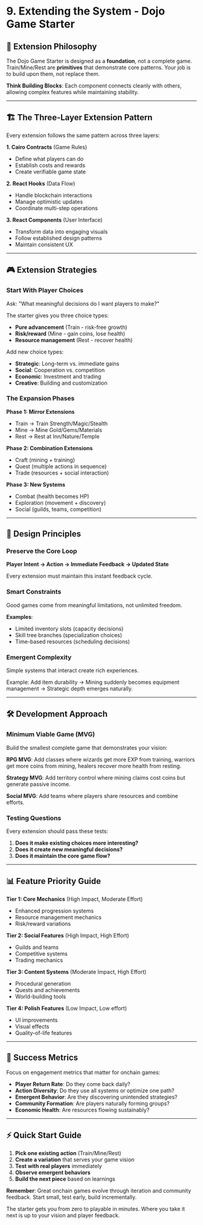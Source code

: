 # 9. Extending the System - Dojo Game Starter

## 🎯 Extension Philosophy

The Dojo Game Starter is designed as a **foundation**, not a complete game. Train/Mine/Rest are **primitives** that demonstrate core patterns. Your job is to build upon them, not replace them.

**Think Building Blocks**: Each component connects cleanly with others, allowing complex features while maintaining stability.

---

## 🏗️ The Three-Layer Extension Pattern

Every extension follows the same pattern across three layers:

**1. Cairo Contracts** (Game Rules)
- Define what players can do
- Establish costs and rewards
- Create verifiable game state

**2. React Hooks** (Data Flow)  
- Handle blockchain interactions
- Manage optimistic updates
- Coordinate multi-step operations

**3. React Components** (User Interface)
- Transform data into engaging visuals
- Follow established design patterns
- Maintain consistent UX

---

## 🎮 Extension Strategies

### **Start With Player Choices**

Ask: "What meaningful decisions do I want players to make?"

The starter gives you three choice types:
- **Pure advancement** (Train - risk-free growth)
- **Risk/reward** (Mine - gain coins, lose health)  
- **Resource management** (Rest - recover health)

Add new choice types:
- **Strategic**: Long-term vs. immediate gains
- **Social**: Cooperation vs. competition  
- **Economic**: Investment and trading
- **Creative**: Building and customization

### **The Expansion Phases**

**Phase 1: Mirror Extensions**
- Train → Train Strength/Magic/Stealth
- Mine → Mine Gold/Gems/Materials
- Rest → Rest at Inn/Nature/Temple

**Phase 2: Combination Extensions**
- Craft (mining + training)
- Quest (multiple actions in sequence)
- Trade (resources + social interaction)

**Phase 3: New Systems**
- Combat (health becomes HP)
- Exploration (movement + discovery)
- Social (guilds, teams, competition)

---

## 🧠 Design Principles

### **Preserve the Core Loop**
**Player Intent → Action → Immediate Feedback → Updated State**

Every extension must maintain this instant feedback cycle.

### **Smart Constraints**
Good games come from meaningful limitations, not unlimited freedom.

**Examples**:
- Limited inventory slots (capacity decisions)
- Skill tree branches (specialization choices)  
- Time-based resources (scheduling decisions)

### **Emergent Complexity**
Simple systems that interact create rich experiences.

Example: Add item durability → Mining suddenly becomes equipment management → Strategic depth emerges naturally.

---

## 🛠️ Development Approach

### **Minimum Viable Game (MVG)**

Build the smallest complete game that demonstrates your vision:

**RPG MVG**: Add classes where wizards get more EXP from training, warriors get more coins from mining, healers recover more health from resting.

**Strategy MVG**: Add territory control where mining claims cost coins but generate passive income.

**Social MVG**: Add teams where players share resources and combine efforts.

### **Testing Questions**

Every extension should pass these tests:
1. **Does it make existing choices more interesting?**
2. **Does it create new meaningful decisions?**
3. **Does it maintain the core game flow?**

---

## 📊 Feature Priority Guide

**Tier 1: Core Mechanics** (High Impact, Moderate Effort)
- Enhanced progression systems
- Resource management mechanics
- Risk/reward variations

**Tier 2: Social Features** (High Impact, High Effort)
- Guilds and teams
- Competitive systems
- Trading mechanics

**Tier 3: Content Systems** (Moderate Impact, High Effort)
- Procedural generation
- Quests and achievements
- World-building tools

**Tier 4: Polish Features** (Low Impact, Low effort)
- UI improvements
- Visual effects
- Quality-of-life features

---

## 🚀 Success Metrics

Focus on engagement metrics that matter for onchain games:

- **Player Return Rate**: Do they come back daily?
- **Action Diversity**: Do they use all systems or optimize one path?  
- **Emergent Behavior**: Are they discovering unintended strategies?
- **Community Formation**: Are players naturally forming groups?
- **Economic Health**: Are resources flowing sustainably?

---

## ⚡ Quick Start Guide

1. **Pick one existing action** (Train/Mine/Rest)
2. **Create a variation** that serves your game vision
3. **Test with real players** immediately
4. **Observe emergent behaviors** 
5. **Build the next piece** based on learnings

**Remember**: Great onchain games evolve through iteration and community feedback. Start small, test early, build incrementally.

The starter gets you from zero to playable in minutes. Where you take it next is up to your vision and player feedback.